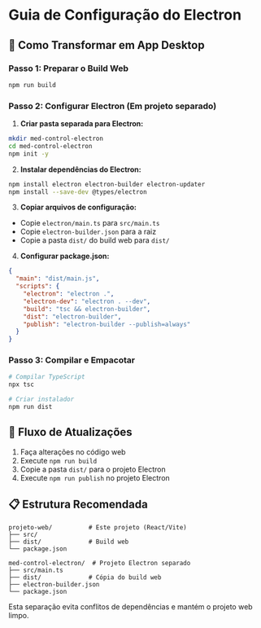 
# Guia de Configuração do Electron

## 📱 Como Transformar em App Desktop

### Passo 1: Preparar o Build Web
```bash
npm run build
```

### Passo 2: Configurar Electron (Em projeto separado)

1. **Criar pasta separada para Electron:**
```bash
mkdir med-control-electron
cd med-control-electron
npm init -y
```

2. **Instalar dependências do Electron:**
```bash
npm install electron electron-builder electron-updater
npm install --save-dev @types/electron
```

3. **Copiar arquivos de configuração:**
- Copie `electron/main.ts` para `src/main.ts`
- Copie `electron-builder.json` para a raiz
- Copie a pasta `dist/` do build web para `dist/`

4. **Configurar package.json:**
```json
{
  "main": "dist/main.js",
  "scripts": {
    "electron": "electron .",
    "electron-dev": "electron . --dev",
    "build": "tsc && electron-builder",
    "dist": "electron-builder",
    "publish": "electron-builder --publish=always"
  }
}
```

### Passo 3: Compilar e Empacotar
```bash
# Compilar TypeScript
npx tsc

# Criar instalador
npm run dist
```

## 🔄 Fluxo de Atualizações

1. Faça alterações no código web
2. Execute `npm run build`
3. Copie a pasta `dist/` para o projeto Electron
4. Execute `npm run publish` no projeto Electron

## 📋 Estrutura Recomendada
```
projeto-web/          # Este projeto (React/Vite)
├── src/
├── dist/             # Build web
└── package.json

med-control-electron/  # Projeto Electron separado
├── src/main.ts
├── dist/             # Cópia do build web
├── electron-builder.json
└── package.json
```

Esta separação evita conflitos de dependências e mantém o projeto web limpo.
